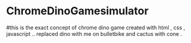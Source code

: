 # ChromeDinoGamesimulator

#this is the exact concept of chrome dino game created with html , css , javascript .. replaced dino with me on bulletbike and cactus with cone .
